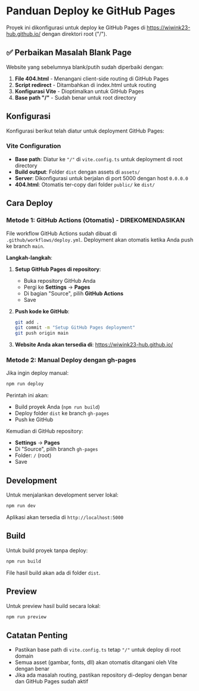 # Panduan Deploy ke GitHub Pages

Proyek ini dikonfigurasi untuk deploy ke GitHub Pages di https://wiwink23-hub.github.io/ dengan direktori root ("/").

## ✅ Perbaikan Masalah Blank Page

Website yang sebelumnya blank/putih sudah diperbaiki dengan:

1. **File 404.html** - Menangani client-side routing di GitHub Pages
2. **Script redirect** - Ditambahkan di index.html untuk routing
3. **Konfigurasi Vite** - Dioptimalkan untuk GitHub Pages
4. **Base path "/"** - Sudah benar untuk root directory

## Konfigurasi

Konfigurasi berikut telah diatur untuk deployment GitHub Pages:

### Vite Configuration
- **Base path**: Diatur ke `"/"` di `vite.config.ts` untuk deployment di root directory
- **Build output**: Folder `dist` dengan assets di `assets/`
- **Server**: Dikonfigurasi untuk berjalan di port 5000 dengan host `0.0.0.0`
- **404.html**: Otomatis ter-copy dari folder `public/` ke `dist/`

## Cara Deploy

### Metode 1: GitHub Actions (Otomatis) - **DIREKOMENDASIKAN**

File workflow GitHub Actions sudah dibuat di `.github/workflows/deploy.yml`. Deployment akan otomatis ketika Anda push ke branch `main`.

**Langkah-langkah**:

1. **Setup GitHub Pages di repository**:
   - Buka repository GitHub Anda
   - Pergi ke **Settings** → **Pages**
   - Di bagian "Source", pilih **GitHub Actions**
   - Save

2. **Push kode ke GitHub**:
   ```bash
   git add .
   git commit -m "Setup GitHub Pages deployment"
   git push origin main
   ```

3. **Website Anda akan tersedia di**: https://wiwink23-hub.github.io/

### Metode 2: Manual Deploy dengan gh-pages

Jika ingin deploy manual:

```bash
npm run deploy
```

Perintah ini akan:
- Build proyek Anda (`npm run build`)
- Deploy folder `dist` ke branch `gh-pages`
- Push ke GitHub

Kemudian di GitHub repository:
- **Settings** → **Pages**
- Di "Source", pilih branch `gh-pages`
- Folder: `/` (root)
- Save

## Development

Untuk menjalankan development server lokal:

```bash
npm run dev
```

Aplikasi akan tersedia di `http://localhost:5000`

## Build

Untuk build proyek tanpa deploy:

```bash
npm run build
```

File hasil build akan ada di folder `dist`.

## Preview

Untuk preview hasil build secara lokal:

```bash
npm run preview
```

## Catatan Penting

- Pastikan base path di `vite.config.ts` tetap `"/"` untuk deploy di root domain
- Semua asset (gambar, fonts, dll) akan otomatis ditangani oleh Vite dengan benar
- Jika ada masalah routing, pastikan repository di-deploy dengan benar dan GitHub Pages sudah aktif
